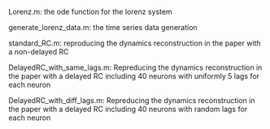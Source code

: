 Lorenz.m: the ode function for the lorenz system

generate_lorenz_data.m: the time series data generation

standard_RC.m: reproducing the dynamics reconstruction in the paper with a non-delayed RC

DelayedRC_with_same_lags.m: Repreducing the dynamics reconstruction in the paper with a delayed RC including 40 neurons with uniformly 5 lags for each neuron

DelayedRC_with_diff_lags.m: Repreducing the dynamics reconstruction in the paper with a delayed RC including 40 neurons with random lags for each neuron
